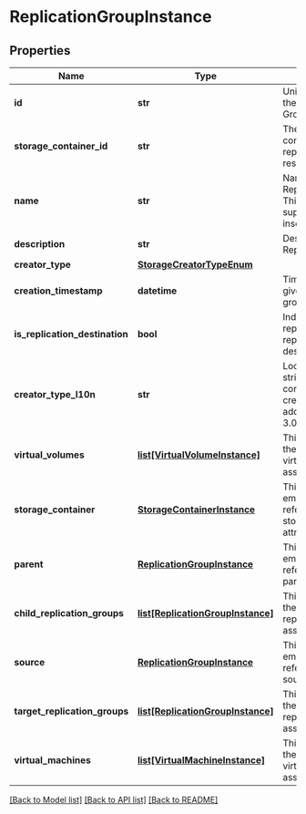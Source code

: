 # ReplicationGroupInstance

## Properties
Name | Type | Description | Notes
------------ | ------------- | ------------- | -------------
**id** | **str** | Unique identifier of the Replication Group instance. | [optional] 
**storage_container_id** | **str** | The storage container where the replication group resides. | [optional] 
**name** | **str** | Name of the Replication Group.  This property supports case-insensitive filtering. | [optional] 
**description** | **str** | Description of the Replication Group. | [optional] 
**creator_type** | [**StorageCreatorTypeEnum**](StorageCreatorTypeEnum.md) |  | [optional] 
**creation_timestamp** | **datetime** | Timestamp when given replication group was created. | [optional] 
**is_replication_destination** | **bool** | Indicates whether replication group is replication destination or not. | [optional] [default to False]
**creator_type_l10n** | **str** | Localized message string corresponding to creator_type Was added in version 3.0.0.0. | [optional] 
**virtual_volumes** | [**list[VirtualVolumeInstance]**](VirtualVolumeInstance.md) | This is the inverse of the resource type virtual_volume association. | [optional] 
**storage_container** | [**StorageContainerInstance**](StorageContainerInstance.md) | This is the embeddable reference form of storage_container_id attribute. | [optional] 
**parent** | [**ReplicationGroupInstance**](ReplicationGroupInstance.md) | This is the embeddable reference form of parent_id attribute. | [optional] 
**child_replication_groups** | [**list[ReplicationGroupInstance]**](ReplicationGroupInstance.md) | This is the inverse of the resource type replication_group association. | [optional] 
**source** | [**ReplicationGroupInstance**](ReplicationGroupInstance.md) | This is the embeddable reference form of source_id attribute. | [optional] 
**target_replication_groups** | [**list[ReplicationGroupInstance]**](ReplicationGroupInstance.md) | This is the inverse of the resource type replication_group association. | [optional] 
**virtual_machines** | [**list[VirtualMachineInstance]**](VirtualMachineInstance.md) | This is the inverse of the resource type virtual_machine association. | [optional] 

[[Back to Model list]](../README.md#documentation-for-models) [[Back to API list]](../README.md#documentation-for-api-endpoints) [[Back to README]](../README.md)


